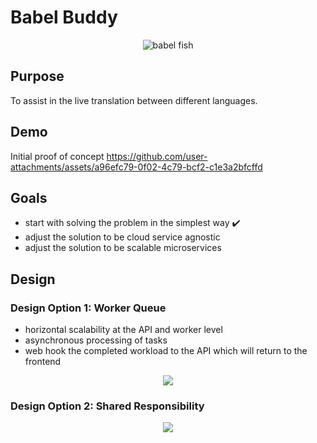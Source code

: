 # Babel Buddy
<p align="center">
  <img src="https://github.com/user-attachments/assets/018a847e-2ccc-4f78-9e92-29dcc05f799e" alt="babel fish">
</p>

## Purpose

To assist in the live translation between different languages.


## Demo
Initial proof of concept
https://github.com/user-attachments/assets/a96efc79-0f02-4c79-bcf2-c1e3a2bfcffd


## Goals
- start with solving the problem in the simplest way ✔️
- adjust the solution to be cloud service agnostic
- adjust the solution to be scalable microservices

## Design

### Design Option 1: Worker Queue

- horizontal scalability at the API and worker level
- asynchronous processing of tasks
- web hook the completed workload to the API which will return to the frontend

<p align="center"> 
  <img src="https://github.com/user-attachments/assets/07deffdb-5e8c-4699-a609-112cf122da3e">
</p>

### Design Option 2: Shared Responsibility

<p align="center"> 
  <img src="https://github.com/user-attachments/assets/63e7cf13-569c-400c-86a9-e1c18512e4d5">
</p>


